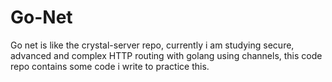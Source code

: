 # Go-Net
Go net is like the crystal-server repo, currently i am studying secure, advanced and complex HTTP routing with golang using channels, this code repo contains some code i write to practice this.
